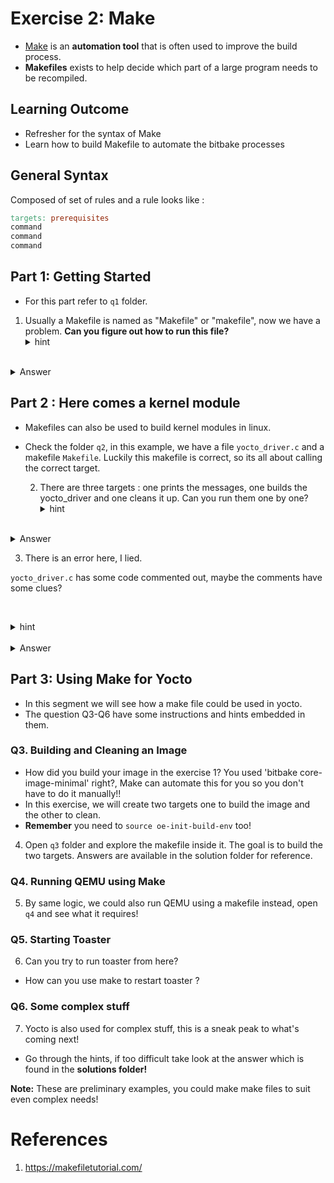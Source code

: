 # Exercise 2: Make 

- [Make](https://www.gnu.org/software/make/manual/make.html) is an **automation tool** that is often used to improve the build process.
- **Makefiles** exists to help decide which part of a large program needs to be recompiled.
## Learning Outcome

- Refresher for the syntax of  Make 
- Learn how to build Makefile to automate the bitbake processes
## General Syntax
Composed of set of rules and a rule looks like :
```Makefile
targets: prerequisites
command
command
command
```

## Part 1: Getting Started 
* For this part refer to `q1` folder.
1. Usually a Makefile is named as "Makefile" or "makefile", now we have a problem. 
   **Can you figure out how to run this file?**
   <details>
   <summary>hint</summary>
   How do you force a make file?  Maybe there's a flag?
</details>
   <details>
   <summary>Answer</summary>
   You can read a file as make file by using the `-f` flag.
   `make -f  notamakefile.mk`
   </details>

## Part 2 : Here comes a kernel module 
* Makefiles can also be used to build kernel modules in linux.
* Check the folder `q2`, in this example, we have a file `yocto_driver.c` and a makefile `Makefile`. Luckily this makefile is correct, so its all about calling the correct target.
   
  2. There are three targets :  one prints the messages, one builds the yocto_driver and one cleans it up. Can you run them one by one?
   <details>
   <summary>hint</summary>
 You can run a target by using `make target`
</details>
   <details>
   <summary>Answer</summary>
 The targets are `hello`, `build_kernel_module`,`clean`. Try to use make with it.
</details>
  
3. There is an error here, I lied.

`yocto_driver.c` has some code commented out, maybe the comments have some clues?

   <details>
   <summary>hint</summary>
 Makefile is okay, its the c code thats buggy. Read the comments
</details>
   <details>
   <summary>Answer</summary>
	- Uncomment the first three commented lines  LICENSE, AUTHOR and DESCRIPTION. 
	- Uncomment the last line and change the argument to yocto_driver_exit instead of robot_driver_exit
</details>

## Part 3: Using Make for Yocto 

- In this segment we will see how a make file could be used in yocto. 
- The question Q3-Q6 have some instructions and hints embedded in them. 
### Q3. Building and Cleaning an Image 
- How did you build your image in the  exercise 1? You used 'bitbake core-image-minimal' right?, Make can automate this for you so you don't have to do it manually!!
- In this exercise, we will create two targets one to build the image and the other to clean. 
- **Remember** you need to `source oe-init-build-env` too!
4. Open `q3` folder and explore the makefile inside it. The goal is to build the two targets.
   Answers are available in the solution folder for reference.

### Q4. Running QEMU using Make
5. By same logic, we could also run QEMU using a makefile instead, open `q4` and see what it requires!

### Q5. Starting Toaster
6. Can you try to run toaster from here? 
* How can you use make to restart toaster ?

### Q6. Some complex stuff
7. Yocto is also used for complex stuff, this is a sneak peak to what's coming next!
* Go through the hints, if too difficult take  look at the answer which is found in the **solutions folder!**

**Note:** These are preliminary examples, you could make make files to suit even complex needs! 
# References

1. https://makefiletutorial.com/

